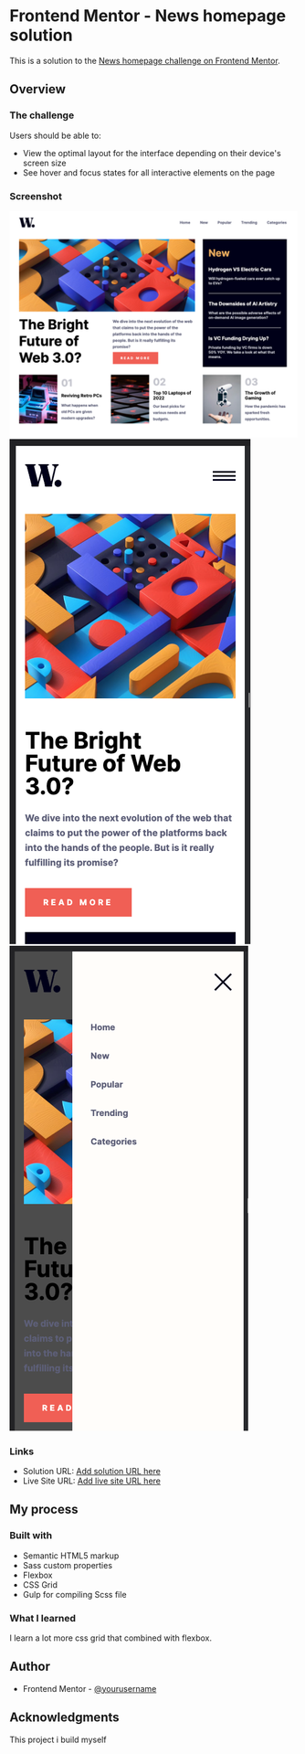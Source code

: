 # Frontend Mentor - News homepage solution

This is a solution to the [News homepage challenge on Frontend Mentor](https://www.frontendmentor.io/challenges/news-homepage-H6SWTa1MFl).

## Overview

### The challenge

Users should be able to:

- View the optimal layout for the interface depending on their device's screen size
- See hover and focus states for all interactive elements on the page

### Screenshot

![Desktop](./assets/images/web-3-desktop.png)
![Mobile](./assets/images/web-3-mobile.png)
![Mobile Overlay menu](./assets/images/web-3-mobile-menu.png)

### Links

- Solution URL: [Add solution URL here](https://your-solution-url.com)
- Live Site URL: [Add live site URL here](https://your-live-site-url.com)

## My process

### Built with

- Semantic HTML5 markup
- Sass custom properties
- Flexbox
- CSS Grid
- Gulp for compiling Scss file

### What I learned

I learn a lot more css grid that combined with flexbox.

## Author

- Frontend Mentor - [@yourusername](https://www.frontendmentor.io/profile/lastiwan89)

## Acknowledgments

This project i build myself
